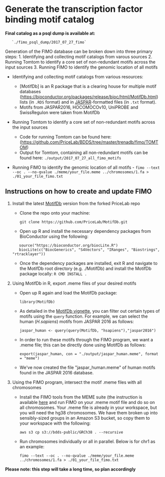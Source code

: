# Generate the transcription factor binding motif catalog

**Final catalog as a psql dump is available at:**   

       `./fimo_psql_dump/2017_07_27_fimo`

Generation of the FIMO database can be broken down into three primary steps:
       1. Identifying and collecting motif catalogs from varous sources
       2. Running Tomtom to identify a core set of non-redundant motifs across the input sources
       3. Running FIMO to identify the genomic location of all motifs

- Identifying and collecting motif catalogs from various resources:

    - [MotifDb] is an R package that is a clearing house for multiple motif databases (https://bioconductor.org/packages/release/bioc/html/MotifDb.html) lists (in `.RDS` format) and in [JASPAR](http://jaspar.genereg.net/downloads/)-formatted files (in `.txt` format).
     - Motifs from JASPAR2016, HOCOMOCOv10, UniPROBE and SwissRegulon were taken from MotifDb

- Running Tomtom to identify a core set of non-redundant motifs across the input sources
     - Code for running Tomtom can be found here:
       (https://github.com/PriceLab/BDDS/tree/master/trenadb/fimo/TOMTOM)
     - Output for Tomtom, containing all non-redundant motifs can be found here:
     `./output/2017_07_27_all_fimo_motifs`
    
 - Running FIMO to identify the genomic location of all motifs
       - `fimo --text --oc . --no-qvalue ./meme/your_file.meme ../chromosomes/1.fa > ./01_your_file_fimo.txt`



## Instructions on how to create and update FIMO

1. Install the latest [MotifDb](https://github.com/PriceLab/MotifDb) version from the forked PriceLab repo

   - Clone the repo onto your machine:

     `git clone https://github.com/PriceLab/MotifDb.git`

   - Open up R and install the necessary dependency packages from BioConductor using the following:
   ```
      source("https://bioconductor.org/biocLite.R")
      biocLite(c("BiocGenerics", "S4Vectors", "IRanges", "Biostrings", "rtracklayer"))

   ```

   - Once the dependency packages are installed, exit R and navigate to the MotifDb root directory (e.g. ./MotifDb) and install the MotifDb package locally:
   `R CMD INSTALL .`

2. Using MotifDb in R, export .meme files of your desired motifs

   - Open up R again and load the MotifDb package:

      `library(MotifDb)`

   - As detailed in the [MotifDb vignette](http://bioconductor.org/packages/release/bioc/vignettes/MotifDb/inst/doc/MotifDb.pdf), you can filter out certain types of motifs using the `query` function. For example, we can select the human (*H.sapiens*) motifs from JASPAR 2016 as follows:

      `jaspar_human <- query(query(MotifDb, "hsapiens"),"jaspar2016")`

   - In order to run these motifs through the FIMO program, we want a .meme file; this can be directly done using MotifDb as follows:

      `export(jaspar_human, con = "./output/jaspar_human.meme", format = "meme")`

   - We've now created the file "jaspar_human.meme" of human motifs found in the JASPAR 2016 database.


3. Using the FIMO program, intersect the motif .meme files with all chromosomes

   - Install the FIMO tools from the MEME suite (the  instruction is available  [here](http://meme-suite.org/doc/install.html?man_type=web) and run FIMO on your  .meme motif file and do so on all chromosomes. Your .meme file is already in your workspace, but you will need the hg38 chromosomes. We have them broken up into sensibly-sized groups in an Amazon S3 bucket, so copy them to your workspace with the following:

      `aws s3 cp s3://bdds-public/GRCh38 . --recursive`

   - Run chromosomes individually or all in parallel. Below is for chr1 as an example:

      `fimo --text --oc . --no-qvalue ./meme/your_file.meme ../chromosomes/1.fa > ./01_your_file_fimo.txt`

**Please note: this step will take a long time, so plan accordingly**

